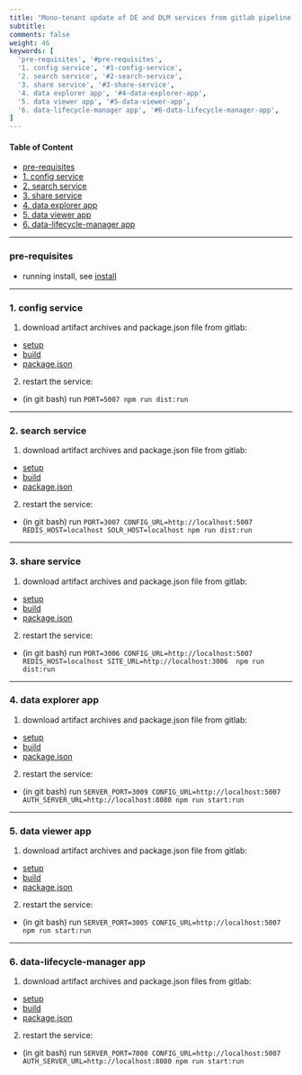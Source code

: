 ```yaml
---
title: "Mono-tenant update of DE and DLM services from gitlab pipeline artifacts"
subtitle: 
comments: false
weight: 46
keywords: [
  'pre-requisites', '#pre-requisites',
  '1. config service', '#1-config-service',
  '2. search service', '#2-search-service',
  '3. share service', '#3-share-service',
  '4. data explorer app', '#4-data-explorer-app',
  '5. data viewer app', '#5-data-viewer-app',
  '6. data-lifecycle-manager app', '#6-data-lifecycle-manager-app',
]
---
```


#### Table of Content

- [pre-requisites](#pre-requisites)
- [1. config service](#1-config-service)
- [2. search service](#2-search-service)
- [3. share service](#3-share-service)
- [4. data explorer app](#4-data-explorer-app)
- [5. data viewer app](#5-data-viewer-app)
- [6. data-lifecycle-manager app](#6-data-lifecycle-manager-app)

---

### pre-requisites

- running install, see [install](/install-source-code/monotenant-install-from-artifacts)

---

### 1. config service

 1. download artifact archives and package.json file from gitlab:  

  - [setup](https://gitlab.com/sis-cc/.stat-suite/dotstatsuite-config/-/jobs/artifacts/master/download?job=setup)
  - [build](https://gitlab.com/sis-cc/.stat-suite/dotstatsuite-config/-/jobs/artifacts/master/download?job=build)
  - [package.json](https://gitlab.com/sis-cc/.stat-suite/dotstatsuite-config/raw/master/package.json?inline=false)

 2. restart the service: 
 
  - (in git bash) run `PORT=5007 npm run dist:run`

---

### 2. search service

 1. download artifact archives and package.json file from gitlab:  

  - [setup](https://gitlab.com/sis-cc/.stat-suite/dotstatsuite-sdmx-faceted-search/-/jobs/artifacts/master/download?job=setup)
  - [build](https://gitlab.com/sis-cc/.stat-suite/dotstatsuite-sdmx-faceted-search/-/jobs/artifacts/master/download?job=build)
  - [package.json](https://gitlab.com/sis-cc/.stat-suite/dotstatsuite-sdmx-faceted-search/raw/master/package.json?inline=false)

 2. restart the service: 
 
  - (in git bash) run `PORT=3007 CONFIG_URL=http://localhost:5007 REDIS_HOST=localhost SOLR_HOST=localhost npm run dist:run`

---

### 3. share service

 1. download artifact archives and package.json file from gitlab:  

  - [setup](https://gitlab.com/sis-cc/.stat-suite/dotstatsuite-share/-/jobs/artifacts/master/download?job=setup)
  - [build](https://gitlab.com/sis-cc/.stat-suite/dotstatsuite-share/-/jobs/artifacts/master/download?job=build)
  - [package.json](https://gitlab.com/sis-cc/.stat-suite/dotstatsuite-share/raw/master/package.json?inline=false)

 2. restart the service: 

  - (in git bash) run `PORT=3006 CONFIG_URL=http://localhost:5007 REDIS_HOST=localhost SITE_URL=http://localhost:3006  npm run dist:run`

---

### 4. data explorer app

 1. download artifact archives and package.json file from gitlab:  

  - [setup](https://gitlab.com/sis-cc/.stat-suite/dotstatsuite-data-explorer/-/jobs/artifacts/master/download?job=setup)
  - [build](https://gitlab.com/sis-cc/.stat-suite/dotstatsuite-data-explorer/-/jobs/artifacts/master/download?job=build)
  - [package.json](https://gitlab.com/sis-cc/.stat-suite/dotstatsuite-data-explorer/raw/master/package.json?inline=false)

 2. restart the service:
 
  - (in git bash) run `SERVER_PORT=3009 CONFIG_URL=http://localhost:5007 AUTH_SERVER_URL=http://localhost:8080 npm run start:run`

---

### 5. data viewer app

 1. download artifact archives and package.json file from gitlab:  

  - [setup](https://gitlab.com/sis-cc/.stat-suite/dotstatsuite-data-viewer/-/jobs/artifacts/master/download?job=setup)
  - [build](https://gitlab.com/sis-cc/.stat-suite/dotstatsuite-data-viewer/-/jobs/artifacts/master/download?job=build)
  - [package.json](https://gitlab.com/sis-cc/.stat-suite/dotstatsuite-data-viewer/raw/master/package.json?inline=false)

 2. restart the service:
 
 - (in git bash) run `SERVER_PORT=3005 CONFIG_URL=http://localhost:5007 npm run start:run`

---

### 6. data-lifecycle-manager app

1. download artifact archives and package.json files from gitlab:

  - [setup](https://gitlab.com/sis-cc/.stat-suite/dotstatsuite-data-lifecycle-manager/-/jobs/artifacts/develop/download?job=setup)
  - [build](https://gitlab.com/sis-cc/.stat-suite/dotstatsuite-data-lifecycle-manager/-/jobs/artifacts/develop/download?job=build)
  - [package.json](https://gitlab.com/sis-cc/.stat-suite/dotstatsuite-data-lifecycle-manager/raw/develop/package.json?inline=false)

2. restart the service:

  - (in git bash) run `SERVER_PORT=7000 CONFIG_URL=http://localhost:5007 AUTH_SERVER_URL=http://localhost:8080 npm run start:run`

 
